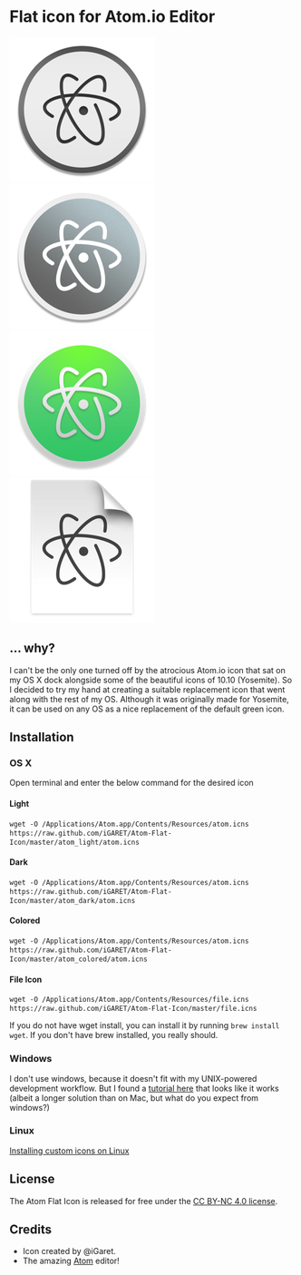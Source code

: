 # Flat icon for Atom.io Editor
![Atom Icon](atom_light/atom_png/256x256.png)
![Atom Icon](atom_dark/atom_png/256x256.png)
![Atom Icon](atom_colored/atom_png/256x256.png)
 ![File Icon](file_png/256x256.png)

## ... why?
I can't be the only one turned off by the atrocious Atom.io icon that sat on my OS X dock alongside some of the beautiful icons of 10.10 (Yosemite). So I decided to try my hand at creating a suitable replacement icon that went along with the rest of my OS. Although it was originally made for Yosemite, it can be used on any OS as a nice replacement of the default green icon.

## Installation
### OS X
Open terminal and enter the below command for the desired icon
#### Light
    wget -O /Applications/Atom.app/Contents/Resources/atom.icns https://raw.github.com/iGARET/Atom-Flat-Icon/master/atom_light/atom.icns
#### Dark
    wget -O /Applications/Atom.app/Contents/Resources/atom.icns https://raw.github.com/iGARET/Atom-Flat-Icon/master/atom_dark/atom.icns
#### Colored
    wget -O /Applications/Atom.app/Contents/Resources/atom.icns https://raw.github.com/iGARET/Atom-Flat-Icon/master/atom_colored/atom.icns
#### File Icon
    wget -O /Applications/Atom.app/Contents/Resources/file.icns https://raw.github.com/iGARET/Atom-Flat-Icon/master/file.icns

If you do not have wget install, you can install it by running `brew install wget`. If you don't have brew installed, you really should.


### Windows
I don't use windows, because it doesn't fit with my UNIX-powered development workflow. But I found a [tutorial here](http://www.wikihow.com/Change-the-Icon-for-an-Exe-File) that looks like it works (albeit a longer solution than on Mac, but what do you expect from windows?)

### Linux
[Installing custom icons on Linux](http://askubuntu.com/a/80634)

## License
The Atom Flat Icon is released for free under the [CC BY-NC 4.0 license](http://creativecommons.org/licenses/by-nc/4.0/).

## Credits
- Icon created by @iGaret.
- The amazing [Atom](http://atom.io) editor!

